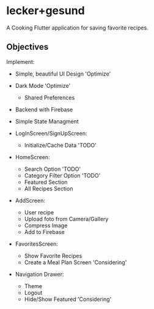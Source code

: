 # lecker+gesund

A Cooking Flutter application for saving favorite recipes.

## Objectives
Implement:

- Simple, beautiful UI Design 'Optimize'
- Dark Mode 'Optimize'
    - Shared Preferences
- Backend with Firebase
- Simple State Managment

- LogInScreen/SignUpScreen:
    - Initialize/Cache Data 'TODO'
        
    

- HomeScreen: 
    - Search Option 'TODO'
    - Category Filter Option 'TODO'
    - Featured Section
    - All Recipes Section

- AddScreen:
    - User recipe
    - Upload foto from Camera/Gallery
    - Compress Image 
    - Add to Firebase

- FavoritesScreen:
    - Show Favorite Recipes
    - Create a Meal Plan Screen 'Considering'

- Navigation Drawer:
    - Theme
    - Logout
    - Hide/Show Featured 'Considering'


